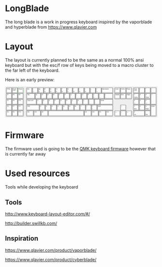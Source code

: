 # LongBlade

The long blade is a work in progress keyboard inspired by the vaporblade and hyperblade from https://www.qlavier.com

# Layout

The layout is currently planned to be the same as a normal 100% ansi keyboard but with the esc/f row of keys being moved to a macro cluster to the far left of the keyboard.

Here is an early preview:

![alt text](https://github.com/depsterr/LongBlade/raw/master/layout/layout%20preview.png)

# Firmware

The firmware used is going to be the [QMK keyboard firmware](https://github.com/qmk/qmk_firmware) however that is currently far away

# Used resources

Tools while developing the keyboard

## Tools

http://www.keyboard-layout-editor.com/#/

http://builder.swillkb.com/

## Inspiration

https://www.qlavier.com/product/vaporblade/

https://www.qlavier.com/product/cyberblade/
